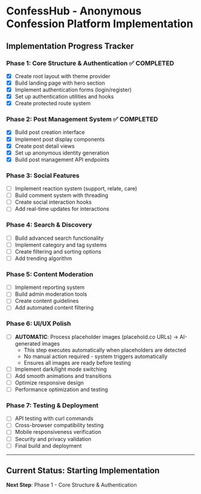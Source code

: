# ConfessHub - Anonymous Confession Platform Implementation

## Implementation Progress Tracker

### Phase 1: Core Structure & Authentication ✅ COMPLETED
- [x] Create root layout with theme provider
- [x] Build landing page with hero section
- [x] Implement authentication forms (login/register)
- [x] Set up authentication utilities and hooks
- [x] Create protected route system

### Phase 2: Post Management System ✅ COMPLETED
- [x] Build post creation interface
- [x] Implement post display components
- [x] Create post detail views
- [x] Set up anonymous identity generation
- [x] Build post management API endpoints

### Phase 3: Social Features
- [ ] Implement reaction system (support, relate, care)
- [ ] Build comment system with threading
- [ ] Create social interaction hooks
- [ ] Add real-time updates for interactions

### Phase 4: Search & Discovery
- [ ] Build advanced search functionality
- [ ] Implement category and tag systems
- [ ] Create filtering and sorting options
- [ ] Add trending algorithm

### Phase 5: Content Moderation
- [ ] Implement reporting system
- [ ] Build admin moderation tools
- [ ] Create content guidelines
- [ ] Add automated content filtering

### Phase 6: UI/UX Polish
- [ ] **AUTOMATIC**: Process placeholder images (placehold.co URLs) → AI-generated images
  - This step executes automatically when placeholders are detected
  - No manual action required - system triggers automatically  
  - Ensures all images are ready before testing
- [ ] Implement dark/light mode switching
- [ ] Add smooth animations and transitions
- [ ] Optimize responsive design
- [ ] Performance optimization and testing

### Phase 7: Testing & Deployment
- [ ] API testing with curl commands
- [ ] Cross-browser compatibility testing
- [ ] Mobile responsiveness verification
- [ ] Security and privacy validation
- [ ] Final build and deployment

---

## Current Status: Starting Implementation
**Next Step**: Phase 1 - Core Structure & Authentication